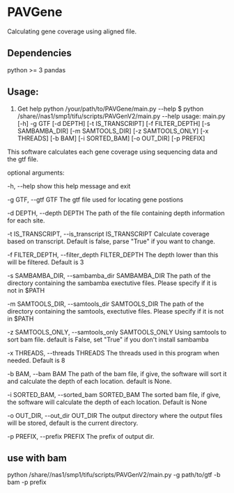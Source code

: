 # PAVGene
Calculating gene coverage using aligned file.
## Dependencies
python >= 3
pandas

## Usage:
1. Get help
python /your/path/to/PAVGene/main.py --help
$ python /share//nas1/smp1/tifu/scripts/PAVGenV2/main.py --help
usage: main.py [-h] -g GTF [-d DEPTH] [-t IS_TRANSCRIPT] [-f FILTER_DEPTH]
               [-s SAMBAMBA_DIR] [-m SAMTOOLS_DIR] [-z SAMTOOLS_ONLY]
               [-x THREADS] [-b BAM] [-i SORTED_BAM] [-o OUT_DIR] [-p PREFIX]

This software calculates each gene coverage using sequencing data and the gtf
file.

optional arguments:

  -h, --help            show this help message and exit
  
  -g GTF, --gtf GTF     The gtf file used for locating gene postions
  
  -d DEPTH, --depth DEPTH
                        The path of the file containing depth information for
                        each site.
                        
  -t IS_TRANSCRIPT, --is_transcript IS_TRANSCRIPT
                        Calculate coverage based on transcript. Default is
                        false, parse "True" if you want to change.
                        
  -f FILTER_DEPTH, --filter_depth FILTER_DEPTH
                        The depth lower than this will be filtered. Default is
                        3
                        
  -s SAMBAMBA_DIR, --sambamba_dir SAMBAMBA_DIR
                        The path of the directory containing the sambamba
                        exectutive files. Please specify if it is not in $PATH
                        
  -m SAMTOOLS_DIR, --samtools_dir SAMTOOLS_DIR
                        The path of the directory containing the samtools,
                        exectutive files. Please specify if it is not in $PATH
                        
  -z SAMTOOLS_ONLY, --samtools_only SAMTOOLS_ONLY
                        Using samtools to sort bam file. default is False, set
                        "True" if you don't install sambamba
                        
  -x THREADS, --threads THREADS
                        The threads used in this program when needed. Default
                        is 8
                        
  -b BAM, --bam BAM     The path of the bam file, if give, the software will
                        sort it and calculate the depth of each location.
                        default is None.
                        
  -i SORTED_BAM, --sorted_bam SORTED_BAM
                        The sorted bam file, if give, the software will
                        calculate the depth of each location. Default is None
                        
  -o OUT_DIR, --out_dir OUT_DIR
                        The output directory where the output files will be
                        stored, default is the current directory.
                        
  -p PREFIX, --prefix PREFIX
                        The prefix of output dir.
                        

## use with bam
python /share//nas1/smp1/tifu/scripts/PAVGenV2/main.py -g path/to/gtf -b bam -p prefix
